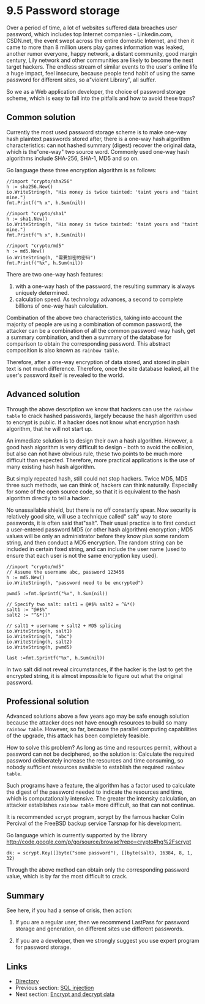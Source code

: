 # 9.5 Password storage

Over a period of time, a lot of websites suffered data breaches user password, which includes top Internet companies - Linkedin.com, CSDN.net, the event swept across the entire domestic Internet, and then it came to more than 8 million users play games information was leaked, another rumor everyone, happy network, a distant community, good margin century, Lily network and other communities are likely to become the next target hackers. The endless stream of similar events to the user's online life a huge impact, feel insecure, because people tend habit of using the same password for different sites, so a"violent Library", all suffer.

So we as a Web application developer, the choice of password storage scheme, which is easy to fall into the pitfalls and how to avoid these traps?

## Common solution

Currently the most used password storage scheme is to make one-way hash plaintext passwords stored after, there is a one-way hash algorithm characteristics: can not hashed summary (digest) recover the original data, which is the"one-way" two source word. Commonly used one-way hash algorithms include SHA-256, SHA-1, MD5 and so on.

Go language these three encryption algorithm is as follows:

	//import "crypto/sha256"
	h := sha256.New()
	io.WriteString(h, "His money is twice tainted: 'taint yours and 'taint mine.")
	fmt.Printf("% x", h.Sum(nil))

	//import "crypto/sha1"
	h := sha1.New()
	io.WriteString(h, "His money is twice tainted: 'taint yours and 'taint mine.")
	fmt.Printf("% x", h.Sum(nil))

	//import "crypto/md5"
	h := md5.New()
	io.WriteString(h, "需要加密的密码")
	fmt.Printf("%x", h.Sum(nil))

There are two one-way hash features:

1) with a one-way hash of the password, the resulting summary is always uniquely determined.
2) calculation speed. As technology advances, a second to complete billions of one-way hash calculation.

Combination of the above two characteristics, taking into account the majority of people are using a combination of common password, the attacker can be a combination of all the common password -way hash, get a summary combination, and then a summary of the database for comparison to obtain the corresponding password. This abstract composition is also known as `rainbow table`.

Therefore, after a one-way encryption of data stored, and stored in plain text is not much difference. Therefore, once the site database leaked, all the user's password itself is revealed to the world.

## Advanced solution

Through the above description we know that hackers can use the `rainbow table` to crack hashed passwords, largely because the hash algorithm used to encrypt is public. If a hacker does not know what encryption hash algorithm, that he will not start up.

An immediate solution is to design their own a hash algorithm. However, a good hash algorithm is very difficult to design - both to avoid the collision, but also can not have obvious rule, these two points to be much more difficult than expected. Therefore, more practical applications is the use of many existing hash hash algorithm.

But simply repeated hash, still could not stop hackers. Twice MD5, MD5 three such methods, we can think of, hackers can think naturally. Especially for some of the open source code, so that it is equivalent to the hash algorithm directly to tell a hacker.

No unassailable shield, but there is no off constantly spear. Now security is relatively good site, will use a technique called" salt" way to store passwords, it is often said that"salt". Their usual practice is to first conduct a user-entered password MD5 (or other hash algorithm) encryption ; MD5 values ​​will be only an administrator before they know plus some random string, and then conduct a MD5 encryption. The random string can be included in certain fixed string, and can include the user name (used to ensure that each user is not the same encryption key used).

	//import "crypto/md5"
	// Assume the username abc, password 123456
	h := md5.New()
	io.WriteString(h, "password need to be encrypted")
	
	pwmd5 :=fmt.Sprintf("%x", h.Sum(nil))

	// Specify two salt: salt1 = @#$% salt2 = ^&*()
	salt1 := "@#$%"
	salt2 := "^&*()"

	// salt1 + username + salt2 + MD5 splicing
	io.WriteString(h, salt1)
	io.WriteString(h, "abc")
	io.WriteString(h, salt2)
	io.WriteString(h, pwmd5)

	last :=fmt.Sprintf("%x", h.Sum(nil))

In two salt did not reveal circumstances, if the hacker is the last to get the encrypted string, it is almost impossible to figure out what the original password.

## Professional solution

Advanced solutions above a few years ago may be safe enough solution because the attacker does not have enough resources to build so many `rainbow table`. However, so far, because the parallel computing capabilities of the upgrade, this attack has been completely feasible.

How to solve this problem? As long as time and resources permit, without a password can not be deciphered, so the solution is: Calculate the required password deliberately increase the resources and time consuming, so nobody sufficient resources available to establish the required `rainbow table`.

Such programs have a feature, the algorithm has a factor used to calculate the digest of the password needed to indicate the resources and time, which is computationally intensive. The greater the intensity calculation, an attacker establishes `rainbow table` more difficult, so that can not continue.

It is recommended `scrypt` program, scrypt by the famous hacker Colin Percival of the FreeBSD backup service Tarsnap for his development.

Go language which is currently supported by the library http://code.google.com/p/go/source/browse?repo=crypto#hg%2Fscrypt

	dk: = scrypt.Key([]byte("some password"), []byte(salt), 16384, 8, 1, 32)

Through the above method can obtain only the corresponding password value, which is by far the most difficult to crack.

## Summary

See here, if you had a sense of crisis, then action:

1) If you are a regular user, then we recommend LastPass for password storage and generation, on different sites use different passwords.

2) If you are a developer, then we strongly suggest you use expert program for password storage.

## Links

- [Directory](preface.md)
- Previous section: [SQL injection](09.4.md)
- Next section: [Encrypt and decrypt data](09.6.md)
